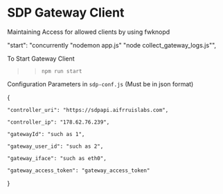 # SDP Gateway Client

Maintaining Access for allowed clients by using fwknopd

"start": "concurrently \"nodemon app.js\" \"node collect_gateway_logs.js\"",

To Start Gateway Client

>> `npm run start` 

Configuration Parameters in  `sdp-conf.js` (Must be in json format)

{ 

	"controller_uri": "https://sdpapi.aifrruislabs.com", 

	"controller_ip": "178.62.76.239",

	"gatewayId": "such as 1", 

	"gateway_user_id": "such as 2", 

	"gateway_iface": "such as eth0", 

	"gateway_access_token": "gateway_access_token" 
}